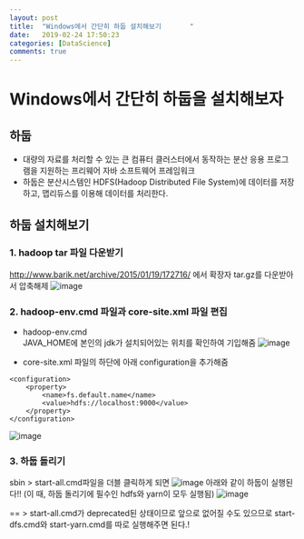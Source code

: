 ```yaml
---
layout: post
title:  "Windows에서 간단히 하둡 설치해보기       "
date:   2019-02-24 17:50:23
categories: [DataScience]
comments: true
---
```


# Windows에서 간단히 하둡을 설치해보자

## 하둡
- 대량의 자료를 처리할 수 있는 큰 컴퓨터 클러스터에서 동작하는 분산 응용 프로그램을 지원하는 프리웨어 자바 소프트웨어 프레임워크
- 하둡은 분산시스템인 HDFS(Hadoop Distributed File System)에 데이터를 저장하고, 맵리듀스를 이용해 데이터를 처리한다.

## 하둡 설치해보기

### 1. hadoop tar 파일 다운받기
http://www.barik.net/archive/2015/01/19/172716/ 에서  확장자 tar.gz를 다운받아서 압축해제
![image](https://user-images.githubusercontent.com/28076434/54420773-46103800-474e-11e9-8066-f4fad02e05ed.png)
### 2. hadoop-env.cmd 파일과 core-site.xml 파일 편집
* hadoop-env.cmd  
JAVA_HOME에 본인의 jdk가 설치되어있는 위치를 확인하여 기입해줌 
![image](https://user-images.githubusercontent.com/28076434/54420790-50323680-474e-11e9-9a2a-e75b7fee2d9b.png)


* core-site.xml
파일의 하단에 아래 configuration을 추가해줌
```shell
<configuration>
    <property>
        <name>fs.default.name</name>
        <value>hdfs://localhost:9000</value>
    </property>
</configuration>
```
![image](https://user-images.githubusercontent.com/28076434/54420809-5aeccb80-474e-11e9-84e5-ea542ea5af2f.png)
### 3. 하둡 돌리기
sbin > start-all.cmd파일을 더블 클릭하게 되면
![image](https://user-images.githubusercontent.com/28076434/54420827-693ae780-474e-11e9-87e1-536081d8d9b4.png)
아래와 같이 하둡이 실행된다!! (이 때, 하둡 돌리기에 필수인 hdfs와 yarn이 모두 실행됨)
![image](https://user-images.githubusercontent.com/28076434/54420839-6f30c880-474e-11e9-99f7-31149919a24f.png)

== > start-all.cmd가 deprecated된 상태이므로 앞으로 없어질 수도 있으므로 start-dfs.cmd와  start-yarn.cmd를 따로 실행해주면 된다.!
